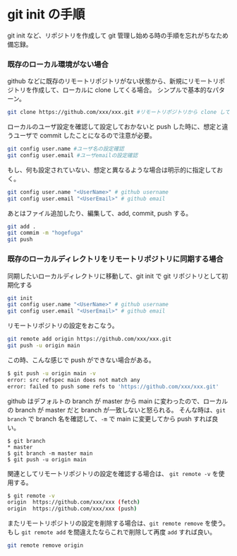 # git init の手順


git init など、リポジトリを作成して git 管理し始める時の手順を忘れがちなため備忘録。

### 既存のローカル環境がない場合
github などに既存のリモートリポジトリがない状態から、新規にリモートリポジトリを作成して、ローカルに clone してくる場合。
シンプルで基本的なパターン。

```sh
git clone https://github.com/xxx/xxx.git #リモートリポジトリから clone してくる 
```

ローカルのユーザ設定を確認して設定しておかないと push した時に、想定と違うユーザで commit したことになるので注意が必要。

```sh
git config user.name #ユーザ名の設定確認
git config user.email #ユーザemailの設定確認
```

もし、何も設定されていない、想定と異なるような場合は明示的に指定しておく。

```sh
git config user.name "<UserName>" # github username
git config user.email "<UserEmail>" # github email
```

あとはファイル追加したり、編集して、add, commit, push する。

```sh
git add .
git commim -m "hogefuga"
git push
```

### 既存のローカルディレクトリをリモートリポジトリに同期する場合

同期したいローカルディレクトリに移動して、git init で git リポジトリとして初期化する

```sh
git init
git config user.name "<UserName>" # github username
git config user.email "<UserEmail>" # github email
```

リモートリポジトリの設定をおこなう。

```sh
git remote add origin https://github.com/xxx/xxx.git
git push -u origin main
```

この時、こんな感じで push ができない場合がある。

```sh
$ git push -u origin main -v
error: src refspec main does not match any
error: failed to push some refs to 'https://github.com/xxx/xxx.git'
```

github はデフォルトの branch が master から main に変わったので、ローカルの branch が master だと branch が一致しないと怒られる。
そんな時は、`git branch` で branch 名を確認して、`-m` で main に変更してから push すれば良い。

```
$ git branch
* master
$ git branch -m master main
$ git push -u origin main
```

関連としてリモートリポジトリの設定を確認する場合は、 `git remote -v` を使用する。

```sh
$ git remote -v
origin	https://github.com/xxx/xxx (fetch)
origin	https://github.com/xxx/xxx (push)
```

またリモートリポジトリの設定を削除する場合は、`git remote remove` を使う。もし `git remote add` を間違えたならこれで削除して再度 `add` すれば良い。 

```sh
git remote remove origin
```